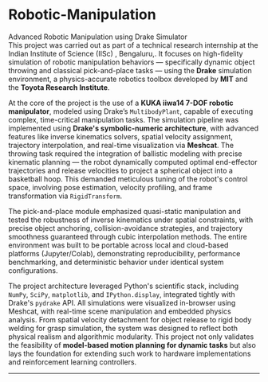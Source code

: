 # Robotic-Manipulation
 Advanced Robotic Manipulation using Drake Simulator  
This project was carried out as part of a technical research internship at the Indian Institute of Science (IISc) , Bengaluru,. It focuses on high-fidelity simulation of robotic manipulation behaviors — specifically dynamic object throwing and classical pick-and-place tasks — using the **Drake** simulation environment, a physics-accurate robotics toolbox developed by **MIT** and the **Toyota Research Institute**.

At the core of the project is the use of a **KUKA iiwa14 7-DOF robotic manipulator**, modeled using Drake’s `MultibodyPlant`, capable of executing complex, time-critical manipulation tasks. The simulation pipeline was implemented using **Drake's symbolic-numeric architecture**, with advanced features like inverse kinematics solvers, spatial velocity assignment, trajectory interpolation, and real-time visualization via **Meshcat**. The throwing task required the integration of ballistic modeling with precise kinematic planning — the robot dynamically computed optimal end-effector trajectories and release velocities to project a spherical object into a basketball hoop. This demanded meticulous tuning of the robot's control space, involving pose estimation, velocity profiling, and frame transformation via `RigidTransform`.

The pick-and-place module emphasized quasi-static manipulation and tested the robustness of inverse kinematics under spatial constraints, with precise object anchoring, collision-avoidance strategies, and trajectory smoothness guaranteed through cubic interpolation methods. The entire environment was built to be portable across local and cloud-based platforms (Jupyter/Colab), demonstrating reproducibility, performance benchmarking, and deterministic behavior under identical system configurations.

The project architecture leveraged Python's scientific stack, including `NumPy`, `SciPy`, `matplotlib`, and `IPython.display`, integrated tightly with Drake's `pydrake` API. All simulations were visualized in-browser using Meshcat, with real-time scene manipulation and embedded physics analysis. From spatial velocity detachment for object release to rigid body welding for grasp simulation, the system was designed to reflect both physical realism and algorithmic modularity. This project not only validates the feasibility of **model-based motion planning for dynamic tasks** but also lays the foundation for extending such work to hardware implementations and reinforcement learning controllers.


---
